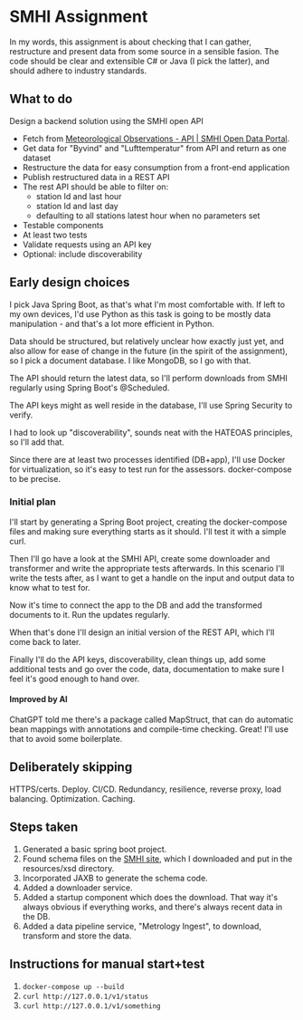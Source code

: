# SMHI Assignment

In my words, this assignment is about checking that I can gather, restructure and present data from some source in a sensible fasion. The code should be clear and extensible C# or Java (I pick the latter), and should adhere to industry standards.

## What to do

Design a backend solution using the SMHI open API

* Fetch from [Meteorological Observations -
API | SMHI Open Data Portal](https://opendata.smhi.se/metobs/api).
* Get data for "Byvind" and "Lufttemperatur" from API and return as one dataset
* Restructure the data for easy consumption from a front-end application
* Publish restructured data in a REST API
* The rest API should be able to filter on:
  - station Id and last hour
  - station Id and last day
  - defaulting to all stations latest hour when no parameters set
* Testable components
* At least two tests
* Validate requests using an API key
* Optional: include discoverability

## Early design choices

I pick Java Spring Boot, as that's what I'm most comfortable with. If left to my own devices, I'd use Python as this task is going to be mostly data manipulation - and that's a lot more efficient in Python.

Data should be structured, but relatively unclear how exactly just yet, and also allow for ease of change in the future (in the spirit of the assignment), so I pick a document database. I like MongoDB, so I go with that.

The API should return the latest data, so I'll perform downloads from SMHI regularly using Spring Boot's @Scheduled.

The API keys might as well reside in the database, I'll use Spring Security to verify.

I had to look up "discoverability", sounds neat with the HATEOAS principles, so I'll add that.

Since there are at least two processes identified (DB+app), I'll use Docker for virtualization, so it's easy to test run for the assessors. docker-compose to be precise.

### Initial plan

I'll start by generating a Spring Boot project, creating the docker-compose files and making sure everything starts as it should. I'll test it with a simple curl.

Then I'll go have a look at the SMHI API, create some downloader and transformer and write the appropriate tests afterwards. In this scenario I'll write the tests after, as I want to get a handle on the input and output data to know what to test for.

Now it's time to connect the app to the DB and add the transformed documents to it. Run the updates regularly.

When that's done I'll design an initial version of the REST API, which I'll come back to later.

Finally I'll do the API keys, discoverability, clean things up, add some additional tests and go over the code, data, documentation to make sure I feel it's good enough to hand over.

#### Improved by AI

ChatGPT told me there's a package called MapStruct, that can do automatic bean mappings with annotations and compile-time checking. Great! I'll use that to avoid some boilerplate.

## Deliberately skipping

HTTPS/certs. Deploy. CI/CD. Redundancy, resilience, reverse proxy, load balancing. Optimization. Caching.

## Steps taken

1. Generated a basic spring boot project.
1. Found schema files on the [SMHI site](https://opendata.smhi.se/metobs/schemas), which I downloaded and put in the resources/xsd directory.
1. Incorporated JAXB to generate the schema code.
1. Added a downloader service.
1. Added a startup component which does the download. That way it's always obvious if everything works, and there's always recent data in the DB.
1. Added a data pipeline service, "Metrology Ingest", to download, transform and store the data.

## Instructions for manual start+test

1. `docker-compose up --build`
1. `curl http://127.0.0.1/v1/status`
1. `curl http://127.0.0.1/v1/something`
